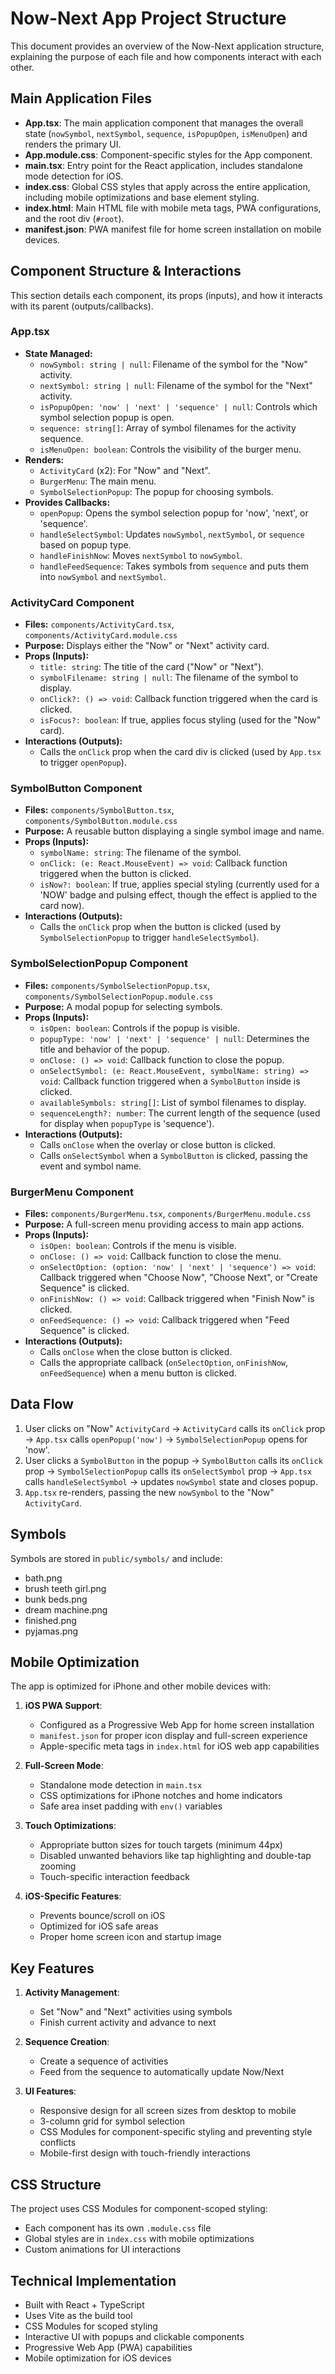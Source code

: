 # Now-Next App Project Structure

This document provides an overview of the Now-Next application structure, explaining the purpose of each file and how components interact with each other.

## Main Application Files

- **App.tsx**: The main application component that manages the overall state (`nowSymbol`, `nextSymbol`, `sequence`, `isPopupOpen`, `isMenuOpen`) and renders the primary UI.
- **App.module.css**: Component-specific styles for the App component.
- **main.tsx**: Entry point for the React application, includes standalone mode detection for iOS.
- **index.css**: Global CSS styles that apply across the entire application, including mobile optimizations and base element styling.
- **index.html**: Main HTML file with mobile meta tags, PWA configurations, and the root div (`#root`).
- **manifest.json**: PWA manifest file for home screen installation on mobile devices.

## Component Structure & Interactions

This section details each component, its props (inputs), and how it interacts with its parent (outputs/callbacks).

### App.tsx
- **State Managed:**
  - `nowSymbol: string | null`: Filename of the symbol for the "Now" activity.
  - `nextSymbol: string | null`: Filename of the symbol for the "Next" activity.
  - `isPopupOpen: 'now' | 'next' | 'sequence' | null`: Controls which symbol selection popup is open.
  - `sequence: string[]`: Array of symbol filenames for the activity sequence.
  - `isMenuOpen: boolean`: Controls the visibility of the burger menu.
- **Renders:**
  - `ActivityCard` (x2): For "Now" and "Next".
  - `BurgerMenu`: The main menu.
  - `SymbolSelectionPopup`: The popup for choosing symbols.
- **Provides Callbacks:**
  - `openPopup`: Opens the symbol selection popup for 'now', 'next', or 'sequence'.
  - `handleSelectSymbol`: Updates `nowSymbol`, `nextSymbol`, or `sequence` based on popup type.
  - `handleFinishNow`: Moves `nextSymbol` to `nowSymbol`.
  - `handleFeedSequence`: Takes symbols from `sequence` and puts them into `nowSymbol` and `nextSymbol`.

### ActivityCard Component
- **Files:** `components/ActivityCard.tsx`, `components/ActivityCard.module.css`
- **Purpose:** Displays either the "Now" or "Next" activity card.
- **Props (Inputs):**
  - `title: string`: The title of the card ("Now" or "Next").
  - `symbolFilename: string | null`: The filename of the symbol to display.
  - `onClick?: () => void`: Callback function triggered when the card is clicked.
  - `isFocus?: boolean`: If true, applies focus styling (used for the "Now" card).
- **Interactions (Outputs):**
  - Calls the `onClick` prop when the card div is clicked (used by `App.tsx` to trigger `openPopup`).

### SymbolButton Component
- **Files:** `components/SymbolButton.tsx`, `components/SymbolButton.module.css`
- **Purpose:** A reusable button displaying a single symbol image and name.
- **Props (Inputs):**
  - `symbolName: string`: The filename of the symbol.
  - `onClick: (e: React.MouseEvent) => void`: Callback function triggered when the button is clicked.
  - `isNow?: boolean`: If true, applies special styling (currently used for a 'NOW' badge and pulsing effect, though the effect is applied to the card now).
- **Interactions (Outputs):**
  - Calls the `onClick` prop when the button is clicked (used by `SymbolSelectionPopup` to trigger `handleSelectSymbol`).

### SymbolSelectionPopup Component
- **Files:** `components/SymbolSelectionPopup.tsx`, `components/SymbolSelectionPopup.module.css`
- **Purpose:** A modal popup for selecting symbols.
- **Props (Inputs):**
  - `isOpen: boolean`: Controls if the popup is visible.
  - `popupType: 'now' | 'next' | 'sequence' | null`: Determines the title and behavior of the popup.
  - `onClose: () => void`: Callback function to close the popup.
  - `onSelectSymbol: (e: React.MouseEvent, symbolName: string) => void`: Callback function triggered when a `SymbolButton` inside is clicked.
  - `availableSymbols: string[]`: List of symbol filenames to display.
  - `sequenceLength?: number`: The current length of the sequence (used for display when `popupType` is 'sequence').
- **Interactions (Outputs):**
  - Calls `onClose` when the overlay or close button is clicked.
  - Calls `onSelectSymbol` when a `SymbolButton` is clicked, passing the event and symbol name.

### BurgerMenu Component
- **Files:** `components/BurgerMenu.tsx`, `components/BurgerMenu.module.css`
- **Purpose:** A full-screen menu providing access to main app actions.
- **Props (Inputs):**
  - `isOpen: boolean`: Controls if the menu is visible.
  - `onClose: () => void`: Callback function to close the menu.
  - `onSelectOption: (option: 'now' | 'next' | 'sequence') => void`: Callback triggered when "Choose Now", "Choose Next", or "Create Sequence" is clicked.
  - `onFinishNow: () => void`: Callback triggered when "Finish Now" is clicked.
  - `onFeedSequence: () => void`: Callback triggered when "Feed Sequence" is clicked.
- **Interactions (Outputs):**
  - Calls `onClose` when the close button is clicked.
  - Calls the appropriate callback (`onSelectOption`, `onFinishNow`, `onFeedSequence`) when a menu button is clicked.

## Data Flow

1.  User clicks on "Now" `ActivityCard` -> `ActivityCard` calls its `onClick` prop -> `App.tsx` calls `openPopup('now')` -> `SymbolSelectionPopup` opens for 'now'.
2.  User clicks a `SymbolButton` in the popup -> `SymbolButton` calls its `onClick` prop -> `SymbolSelectionPopup` calls its `onSelectSymbol` prop -> `App.tsx` calls `handleSelectSymbol` -> updates `nowSymbol` state and closes popup.
3.  `App.tsx` re-renders, passing the new `nowSymbol` to the "Now" `ActivityCard`.

## Symbols

Symbols are stored in `public/symbols/` and include:
- bath.png
- brush teeth girl.png
- bunk beds.png
- dream machine.png
- finished.png
- pyjamas.png

## Mobile Optimization

The app is optimized for iPhone and other mobile devices with:

1. **iOS PWA Support**:
   - Configured as a Progressive Web App for home screen installation
   - `manifest.json` for proper icon display and full-screen experience
   - Apple-specific meta tags in `index.html` for iOS web app capabilities

2. **Full-Screen Mode**:
   - Standalone mode detection in `main.tsx`
   - CSS optimizations for iPhone notches and home indicators
   - Safe area inset padding with `env()` variables

3. **Touch Optimizations**:
   - Appropriate button sizes for touch targets (minimum 44px)
   - Disabled unwanted behaviors like tap highlighting and double-tap zooming
   - Touch-specific interaction feedback

4. **iOS-Specific Features**:
   - Prevents bounce/scroll on iOS
   - Optimized for iOS safe areas
   - Proper home screen icon and startup image

## Key Features

1. **Activity Management**:
   - Set "Now" and "Next" activities using symbols
   - Finish current activity and advance to next

2. **Sequence Creation**:
   - Create a sequence of activities
   - Feed from the sequence to automatically update Now/Next

3. **UI Features**:
   - Responsive design for all screen sizes from desktop to mobile
   - 3-column grid for symbol selection
   - CSS Modules for component-specific styling and preventing style conflicts
   - Mobile-first design with touch-friendly interactions

## CSS Structure

The project uses CSS Modules for component-scoped styling:
- Each component has its own `.module.css` file
- Global styles are in `index.css` with mobile optimizations
- Custom animations for UI interactions

## Technical Implementation

- Built with React + TypeScript
- Uses Vite as the build tool
- CSS Modules for scoped styling
- Interactive UI with popups and clickable components
- Progressive Web App (PWA) capabilities
- Mobile optimization for iOS devices